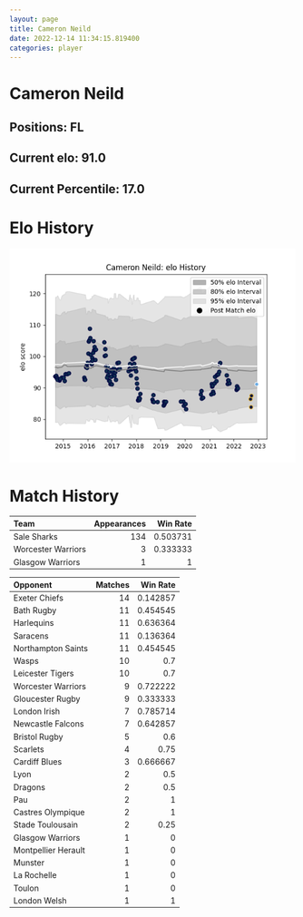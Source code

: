 ```yaml
---  
layout: page  
title: Cameron Neild  
date: 2022-12-14 11:34:15.819400  
categories: player  
---
```

# Cameron Neild

## Positions: FL

## Current elo: 91.0

## Current Percentile: 17.0

# Elo History


![elo history](history_CameronNeild.png)
# Match History


| Team               |   Appearances |   Win Rate |
|:-------------------|--------------:|-----------:|
| Sale Sharks        |           134 |   0.503731 |
| Worcester Warriors |             3 |   0.333333 |
| Glasgow Warriors   |             1 |   1        |

| Opponent            |   Matches |   Win Rate |
|:--------------------|----------:|-----------:|
| Exeter Chiefs       |        14 |   0.142857 |
| Bath Rugby          |        11 |   0.454545 |
| Harlequins          |        11 |   0.636364 |
| Saracens            |        11 |   0.136364 |
| Northampton Saints  |        11 |   0.454545 |
| Wasps               |        10 |   0.7      |
| Leicester Tigers    |        10 |   0.7      |
| Worcester Warriors  |         9 |   0.722222 |
| Gloucester Rugby    |         9 |   0.333333 |
| London Irish        |         7 |   0.785714 |
| Newcastle Falcons   |         7 |   0.642857 |
| Bristol Rugby       |         5 |   0.6      |
| Scarlets            |         4 |   0.75     |
| Cardiff Blues       |         3 |   0.666667 |
| Lyon                |         2 |   0.5      |
| Dragons             |         2 |   0.5      |
| Pau                 |         2 |   1        |
| Castres Olympique   |         2 |   1        |
| Stade Toulousain    |         2 |   0.25     |
| Glasgow Warriors    |         1 |   0        |
| Montpellier Herault |         1 |   0        |
| Munster             |         1 |   0        |
| La Rochelle         |         1 |   0        |
| Toulon              |         1 |   0        |
| London Welsh        |         1 |   1        |